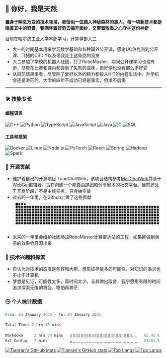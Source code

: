 ## 👋 你好，我是天然

**置身于瞬息万变的技术领域，我恰似一位踏入神秘森林的旅人，每一项新技术都是隐匿其中的奇景，我满怀着好奇去揭开面纱，又带着敬畏之心守护这份神奇**

目前在哈尔滨工业大学本部学习，计算学部大三
- 大一的时间基本用来学习数学基础和各种国外公开课，感谢UC伯克利的公开课、飞猪的CSDIY以及带我走上这条路的室友
- 大二参加了学校的机器人社团，打了RoboMaster，期间公开课学习也没有断，尽管在比赛和课内都尝到了失败的滋味，但好像也没有那么不好受
- 从目前结果来看，尽管除了爱好以外的精力都投入HIT的内卷生活中，升学机会还是渺茫的，大学的四年不成功已经是事实，但求不后悔

---

### 🛠️ 技能专长
#### 编程语言
![C++](https://img.shields.io/badge/-C++-000?&logo=c%2b%2b&logoColor=00599C)
![Python](https://img.shields.io/badge/-Python-000?&logo=Python) 
![TypeScript](https://img.shields.io/badge/-TypeScript-000?&logo=TypeScript)
![JavaScript](https://img.shields.io/badge/-JavaScript-000?&logo=JavaScript) 
![Java](https://img.shields.io/badge/-Java-000?&logo=Java)
![C](https://img.shields.io/badge/-C-000?&logo=C)
![SQL](https://img.shields.io/badge/-SQL-000?&logo=MySQL)

#### 工具和框架
![Docker](https://img.shields.io/badge/-Docker-000?&logo=Docker)
![Linux](https://img.shields.io/badge/-Linux-000?&logo=Linux)
![Node.js](https://img.shields.io/badge/-Node-000?&logo=nodedotjs)
![PyTorch](https://img.shields.io/badge/-PyTorch-000?&logo=PyTorch)
![React](https://img.shields.io/badge/-Vue-000?&logo=vuedotjs)
![Spring](https://img.shields.io/badge/-Spring-000?&logo=Spring)
![Hadoop](https://img.shields.io/badge/-Hadoop-000?&logo=apachehadoop)
![Spark](https://img.shields.io/badge/-Spark-000?&logo=apachespark)

### 🚧 开源贡献
- 维护着自己的开源项目 TuanChatWeb，该项目结构参考[MallChatWeb](https://github.com/Evansy/MallChatWeb)并基于[WebGal编辑器](https://github.com/OpenWebGAL/WebGAL_Terre)，旨在创建一个能自由跑团和分享剧本的社交平台。目前还处于开发阶段，不是主线任务，只会抽空做
- 过去的一年里，在Github上做了这些贡献
  <picture>
    <source media="(prefers-color-scheme: dark)" srcset="https://raw.githubusercontent.com/Tianran-W/Tianran-W/output/github-contribution-grid-snake-dark.svg">
    <source media="(prefers-color-scheme: light)" srcset="https://raw.githubusercontent.com/Tianran-W/Tianran-W/output/github-contribution-grid-snake.svg">
    <img alt="github contribution grid snake animation" src="https://raw.githubusercontent.com/Tianran-W/Tianran-W/output/github-contribution-grid-snake.svg">
  </picture>
- 未来的一年里会维护社团参加RoboMaster比赛雷达站的工程，如果能做到满意的效果会开源出来

### 💖 技术兴趣和探索
- 自认为对技术的态度是包容和大胆，想见证尽量多的可能性，对知识的渴求也不止于计算机
- 梦想是见证，可能性太多，而时间太少，与其做出取舍，我宁愿用有限的时间追求探索无限的机会，哪怕再渺茫

### 🕒 个人统计数据

<!--START_SECTION:waka-->

```rust
From: 03 January 2025 - To: 04 January 2025

Total Time: 2 hrs 45 mins

Markdown     2 hrs 34 mins   ⣿⣿⣿⣿⣿⣿⣿⣿⣿⣿⣿⣿⣿⣿⣿⣿⣿⣿⣿⣿⣿⣿⣿⣤⣀   93.45 %
Git Config   2 mins          ⣤⣀⣀⣀⣀⣀⣀⣀⣀⣀⣀⣀⣀⣀⣀⣀⣀⣀⣀⣀⣀⣀⣀⣀⣀   01.51 %
```

<!--END_SECTION:waka-->

<div class="card-container" style="display:flex;justify-content:space-between;align-items:center;">
    <a href="https://github.com/anuraghazra/github-readme-stats#gh-light-mode-only">
        <img src="https://github-readme-stats.vercel.app/api?username=Tianran-W&show_icons=true&custom_title=Github统计数据&locale=cn&theme=default#gh-light-mode-only" alt="Tianran's GitHub stats">
    </a>
    <a href="https://github.com/anuraghazra/github-readme-stats#gh-dark-mode-only">
        <img src="https://github-readme-stats.vercel.app/api?username=Tianran-W&show_icons=true&custom_title=Github统计数据&locale=cn&theme=dark#gh-dark-mode-only" alt="Tianran's GitHub stats">
    </a>
    <a href="https://github.com/anuraghazra/github-readme-stats#gh-light-mode-only">
        <img src="https://github-readme-stats.vercel.app/api/top-langs/?username=Tianran-W&layout=compact&locale=cn&theme=default#gh-light-mode-only" alt="Top Langs">
    </a>
    <a href="https://github.com/anuraghazra/github-readme-stats#gh-dark-mode-only">
        <img src="https://github-readme-stats.vercel.app/api/top-langs/?username=Tianran-W&layout=compact&locale=cn&theme=dark#gh-dark-mode-only" alt="Top Langs">
    </a>
</div>

